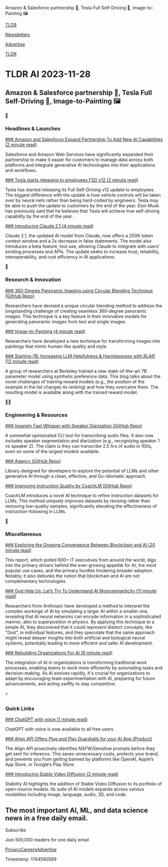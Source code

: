 Amazon & Salesforce partnership 🤝, Tesla Full Self-Driving 🚗, Image-to-Painting 🖼️

[TLDR](/)

[Newsletters](/newsletters)

[Advertise](https://advertise.tldr.tech/)

[TLDR](/)

# TLDR AI 2023-11-28

## Amazon & Salesforce partnership 🤝, Tesla Full Self-Driving 🚗, Image-to-Painting 🖼️

🚀

### Headlines & Launches

[### Amazon and Salesforce Expand Partnership To Add New AI Capabilities (2 minute read)](https://www.pymnts.com/partnerships/2023/amazon-and-salesforce-expand-partnership-to-add-new-ai-capabilities/?utm_source=tldrai)

Salesforce and Amazon Web Services have significantly expanded their partnership to make it easier for customers to manage data across both platforms and integrate generative AI technologies into their applications and workflows.

[### Tesla starts releasing to employees FSD v12 (2 minute read)](https://electrek.co/2023/11/24/tesla-releasing-employees-fsd-v12-a-critical-update-self-driving-effort?utm_source=tldrai)

Tesla has started releasing its Full Self-Driving v12 update to employees. The biggest difference with the update is how vehicle controls will be taken over by neural nets rather than being hard-coded by engineers. Tesla may be able to push the update to customers by the end of the year. Elon Musk has previously said that he believes that Tesla will achieve true self-driving capability by the end of the year.

[### Introducing Claude 2.1 (4 minute read)](https://www.anthropic.com/index/claude-2-1?utm_source=tldrai)

Claude 2.1, the updated AI model from Claude, now offers a 200K token context window and a 2x decrease in false statements. The model also introduces a beta feature, tool use, allowing Claude to integrate with users' existing processes and APIs. The update seeks to increase trust, reliability, interoperability, and cost efficiency in AI applications.

🧠

### Research & Innovation

[### 360-Degree Panoramic Imaging using Circular Blending Technique (GitHub Repo)](https://github.com/archerfmy/sd-t2i-360panoimage?utm_source=tldrai)

Researchers have devised a unique circular blending method to address the longstanding challenge of creating seamless 360-degree panoramic images. This technique is a key feature in their innovative models for generating panoramic images from text and single images.

[### Image-to-Painting (4 minute read)](https://manuelladron.github.io/semantic_based_painting/?utm_source=tldrai)

Researchers have developed a new technique for transforming images into paintings that mimic human-like quality and style.

[### Starling-7B: Increasing LLM Helpfulness & Harmlessness with RLAIF (12 minute read)](https://starling.cs.berkeley.edu/?utm_source=tldrai)

A group of researchers at Berkeley trained a new state-of-the-art 7B parameter model using synthetic preference data. This blog talks about the novel challenges of training reward models (e.g., the position of the example in the list changes its ranking) and how they overcame them. The resulting model is available along with the trained reward model.

👨‍💻

### Engineering & Resources

[### Insanely Fast Whisper with Speaker Diarization (GitHub Repo)](https://github.com/Vaibhavs10/insanely-fast-whisper?utm_source=tldrai)

A somewhat opinionated CLI tool for transcribing audio files. It also now includes speaker segmentation and diarization (e.g., recognizing speaker 1 vs speaker 2). The claim is they can transcribe 2.5 hrs of audio in 100s, even on some of the largest models available.

[### Agency (GitHub Repo)](https://github.com/neurocult/agency?utm_source=tldrai)

Library designed for developers to explore the potential of LLMs and other generative AI through a clean, effective, and Go-idiomatic approach.

[### Improving Instruction Quality by CoachLM (GitHub Repo)](https://github.com/lunyiliu/coachlm?utm_source=tldrai)

CoachLM introduces a novel AI technique to refine instruction datasets for LLMs. This method uniquely improves datasets by revising rather than removing low-quality samples, significantly elevating the effectiveness of instruction-following in LLMs.

🎁

### Miscellaneous

[### Exploring the Growing Convergence Between Blockchain and AI (20 minute read)](https://pages.casperlabs.io/report/convergence-blockchain-ai?utm_source=tldrai)

This report, which polled 600+ IT executives from around the world, digs into the primary drivers behind the ever-growing appetite for AI, the most popular use cases, and the primary hurdles hindering broader adoption. Notably, it also debunks the notion that blockchain and AI are not complementary technologies.

[### God Help Us, Let’s Try To Understand AI Monosemanticity (11 minute read)](https://www.astralcodexten.com/p/god-help-us-lets-try-to-understand?utm_source=tldrai)

Researchers from Anthropic have developed a method to interpret the complex workings of AI by simulating a larger AI within a smaller one, revealing that AI neural networks can encode information in a sophisticated manner, akin to superposition in physics. By applying this technique to a simple AI, they discovered that it could represent distinct concepts, like "God", in individual features, and they speculate that the same approach might reveal deeper insights into both artificial and biological neural systems, potentially leading to more efficient and safer AI development.

[### Rebuilding Organizations For AI (9 minute read)](https://www.oneusefulthing.org/p/reshaping-the-tree-rebuilding-organizations?utm_source=tldrai)

The integration of AI in organizations is transforming traditional work processes, enabling teams to work more efficiently by automating tasks and decision-making. As AI evolves rapidly, it's crucial for organizations to adapt by encouraging team experimentation with AI, preparing for future advancements, and acting swiftly to stay competitive.

⚡️

### Quick Links

[### ChatGPT with voice (1 minute read)](https://twitter.com/openai/status/1727065166188274145?utm_source=tldrai)

ChatGPT with voice is now available to all free users.

[### Align API Offers Plug and Play Guardrails for your AI App (Product)](https://alignapi.com?utm_source=tldrai)

The Align API proactively identifies NSFW/Sensitive prompts before they get sent for inference. This saves unnecessary costs, protects your brand, and prevents you from getting banned by platforms like OpenAI, Apple’s App Store, or Google’s Play Store.

[### Introducing Stable Video Diffusion (2 minute read)](https://stability.ai/news/stable-video-diffusion-open-ai-video-model?utm_source=tldrai)

Stability AI highlights the addition of Stable Video Diffusion to its portfolio of open-source models. Its suite of AI models expands across various modalities including image, language, audio, 3D, and code.

## The most important AI, ML, and data science news in a free daily email.

Subscribe

Join 500,000 readers for one daily email

[Privacy](/privacy)[Careers](https://jobs.ashbyhq.com/tldr.tech)[Advertise](/ai/advertise)

Timestamp: 1744590589